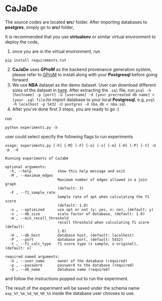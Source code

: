 # **CaJaDe**
The source codes are located  **src**/  folder. After importing databases to **postgres**, simply go to **src/** folder, 

It is recommended that you use **virtualenv** or similar virtual environment to deploy the code,

1. once you are in the virtual environment, run

`pip install requirements.txt`

2. **CaJaDe** uses ***GProM*** as the backend provenance generation system, please refer to [GProM](https://github.com/IITDBGroup/gprom) to install along with your **Postgresql** before going forward 
3. We use **NBA** dataset as the demo dataset. User can download different sizes of the dataset in [here](https://drive.google.com/drive/folders/10IkUk9n7vT-2OHQCZKi1apr8y_IrnbvW?usp=sharing). After extracting the `.sql` file, run `psql -h  [hostname] -p [port] -U [username] -d [your precreated db name] < [your .sql file]`to import database to your local **Postgresql**, e.g, `psql -h localhost -p 5432 -U postgres -d nba_db < nba.sql` 
4. After you've done first 3 steps, you are ready to go :)

run  

`python experiments.py -h`

user could select specify the following flags to run experiments

```
usage: experiments.py [-h] [-M] [-F] [-o] [-s] [-m] [-H] [-P] [-t] -U  -p  -d

Running experiments of CaJaDe

optional arguments:
  -h, --help            show this help message and exit
  -M , --maximum_edges 
                        Maximum number of edges allowed in a join graph
                        (default: 3)
  -F , --f1_sample_rate 
                        Sample rate of apt when calculating the f1 score
                        (default: 1.0)
  -o , --optimized      use opt or not (y: yes, n: no), (default: y)
  -s , --db_size        scale factor of database, (default: 1.0)
  -m , --min_recall_threshold 
                        recall threshold when calculating f1 score (default:
                        1.0)
  -H , --db_host        database host, (default: localhost)
  -P , --port           database port, (default: 5432)
  -t , --f1_calc_type   f1 score type (s sample, o original), (default: s)

required named arguments:
  -U , --user_name      owner of the database (required)
  -p , --password       password to the database (required)
  -d , --db_name        database name (required)
```

and follow the instructions popped out to run the experiment.

The result of the experiment will be saved under the schema name `exp_%Y_%m_%d_%H_%M_%S` inside the database user chooses to use.




